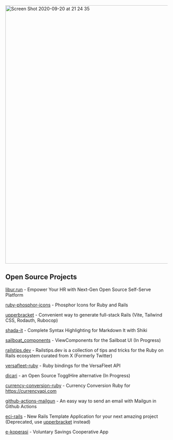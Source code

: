<img width="804" alt="Screen Shot 2020-09-20 at 21 24 35" src="https://user-images.githubusercontent.com/6563823/93713711-d58a7880-fb87-11ea-989c-d493997860fc.png">

## Open Source Projects

[libur.run](https://github.com/maful/libur.run) - Empower Your HR with Next-Gen Open Source Self-Serve Platform

[ruby-phosphor-icons](https://github.com/maful/ruby-phosphor-icons) - Phosphor Icons for Ruby and Rails

[upperbracket](https://github.com/maful/upperbracket) - Convenient way to generate full-stack Rails (Vite, Tailwind CSS, Rodauth, Rubocop)

[shada-it](https://github.com/maful/shada-it) - Complete Syntax Highlighting for Markdown It with Shiki

[sailboat_components](https://github.com/maful/sailboat_components) - ViewComponents for the Sailboat UI (In Progress)

[railstips.dev](https://github.com/maful/railstips.dev) - Railstips.dev is a collection of tips and tricks for the Ruby on Rails ecosystem curated from X (Formerly Twitter)

[versafleet-ruby](https://github.com/maful/versafleet-ruby) - Ruby bindings for the VersaFleet API

[dicari](https://github.com/maful/dicari) - an Open Source TogglHire alternative (In Progress)

[currency-conversion-ruby](https://github.com/maful/currency-conversion-ruby) - Currency Conversion Ruby for https://currencyapi.com

[github-actions-mailgun](https://github.com/maful/github-actions-mailgun) - An easy way to send an email with Mailgun in Github Actions

[eci-rails](https://github.com/maful/eci-rails) - New Rails Template Application for your next amazing project (Deprecated, use [upperbracket](https://github.com/maful/upperbracket) instead)

[e-koperasi](https://github.com/maful/e-koperasi) - Voluntary Savings Cooperative App

